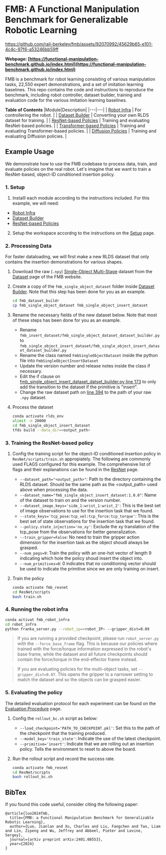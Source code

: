 # FMB: A Functional Manipulation Benchmark for Generalizable Robotic Learning


https://github.com/rail-berkeley/fmb/assets/92070992/45629b65-e101-4c4c-97f6-a53246bb59ff



**Webpage: [https://functional-manipulation-benchmark.github.io/index.html](https://functional-manipulation-benchmark.github.io/index.html)**


FMB is a benchmark for robot learning consisting of various manipulation tasks, 22,550 expert demonstrations, and a set of imitation learning baselines. This repo contains the code and instructions to reproduce the benchmark, including robot controller, dataset builder, training and evaluation code for the various imitation learning baselines. 

**Table of Contents**
|Module|Description|
|---|---|
| [Robot Infra](./robot_infra) | For controllering the robot. |
| [Dataset Builder](./fmb_dataset_builder/) | Converting your own RLDS dataset for training. |
| [ResNet-based Policies](./ResNet/) | Training and evaluating ResNet-based policies. |
| [Transformer-based Policies](./Transformer/) | Training and evaluating Transformer-based policies. |
| [Diffusion Policies]() | Training and evaluating Diffusion policies. |

## Example Usage

We demonstrate how to use the FMB codebase to process data, train, and evaluate policies on the real robot. Let's imagine that we want to train a ResNet-based, object-ID conditioned insertion policy.

### 1. Setup
1. Installl each module according to the instructions included. For this example, we will need:
- [Robot Infra](./robot_infra)
- [Dataset Builder](./fmb_dataset_builder/)
- [ResNet-based Policies](./ResNet/)
2. Setup the workspace accordng to the instructions on the [Setup](https://functional-manipulation-benchmark.github.io/files/index.html) page. 

### 2. Processing Data
For faster dataloading, we will first make a new RLDS dataset that only contains the insertion demonstrations for various shapes.

1. Download the raw (`.npy`) [Single-Object Multi-Stage](https://rail.eecs.berkeley.edu/datasets/fmb/single_object_manipulation.zip) dataset from the [Dataset](https://functional-manipulation-benchmark.github.io/dataset/index.html) page of the FMB website.
2. Create a copy of the `fmb_single_object_dataset` folder inside [Dataset Builder](./fmb_dataset_builder/). Note that this step has been done for you as an example.

    ```bash
    cd fmb_dataset_buildr
    cp fmb_single_object_dataset fmb_single_object_insert_dataset
    ```
3. Rename the necessary fields of the new dataset below. Note that most of these steps has been done for you as an example.
    - Rename `fmb_insert_dataset/fmb_single_object_dataset_dataset_builder.py` to `fmb_single_object_insert_dataset/fmb_single_object_insert_dataset_dataset_builder.py`
    - Rename the class named `FmbSingleObjectDataset` inside the python file into `FmbSingleObjectInsertDataset`
    - Update the version number and release notes inside the class if necessary.
    - Edit the if clause on [fmb_single_object_insert_dataset_datset_builder.py line 173](./fmb_dataset_builder/fmb_single_object_insert_dataset/fmb_single_object_insert_dataset_dataset_builder.py#173) to only add the transition to the dataset if the primitive is "insert". 
    - Change the raw dataset path on [line 394](./fmb_dataset_builder/fmb_single_object_insert_dataset/fmb_single_object_insert_dataset_dataset_builder.py#394) to the path of your raw `.npy` dataset.

4. Process the dataset
    ```bash
    conda activate rlds_env
    ulimit -n 20000
    cd fmb_single_object_insert_dataset
    tfds build --data_dir=<output_path>
    ```


### 3. Training the ResNet-based policy
1. Config the training script for the object-ID conditioned insertion policy in `ResNet/scripts/train.sh` appropiately. The following are commonly used FLAGS configured for this example. The comprehensive list of flags and their explanations can be found in the [ResNet](./ResNet/README.md) page. 
    
    - `--dataset_path="<output_path>"`: Path to the directory containing the RLDS dataset. Should be the same path as the <output_path> used above when processing the data.
    - `--dataset_name="fmb_single_object_insert_dataset:1.0.0"`: Name of the dataset to train on and the version number.
    - `--dataset_image_keys='side_1:wrist_1:wrist_2'`: This is the best set of image observations to use for the insertion task that we found.
    - `--state_keys='tcp_pose:tcp_vel:tcp_force:tcp_torque'`: This is the best set of state observations for the insertion task that we found.
    - `--policy.state_injection='no_xy'`: Exclude the xy translation of the tcp_pose from the observations for better generalization. 
    - `--train_gripper=False`: No need to train the gripper action dimension for the insertion task as the object shoudl always be grasped.
    - `--num_pegs=9`: Train the policy with an one-hot vector of length 9 indicating which hole the policy shoud insert the object into.  
    - `--num_primitives=0`: 0 indicates that no conditioning vector should be used to indicate the primitive since we are only training on insert.
  
2. Train the policy

    ```bash
    conda activate fmb_resnet
    cd ResNet/scripts
    bash train.sh
    ```

### 4. Running the robot infra
```bash
conda activat fmb_robot_infra
cd robot_infra
python franka_server.py --robot_ip=<robot_IP> --gripper_dist=0.09
```

 > If you are running a provided checkpoint, please run `robot_server.py` with the `--force_base_frame` flag. This is because our policies where trained with the force/torque information expressed in the robot's base frame, while the dataset and all future checkpoints should contain the force/torque in the end-effector frame instead.

 >If you are evaluating policies for the multi-object tasks, set `--gripper_dist=0.07`. This opens the gripper to a narrower setting to match the dataset and so the objects can be grasped easier.

### 5. Evaluating the policy
The detailed evaluation protocol for each experiment can be found on the [Evaluation Procedure](https://functional-manipulation-benchmark.github.io/procedure/index.html) page.
1. Config the `rollout_bc.sh` script as below:
    
    - `--load_checkpoint='PATH_TO_CHECKPOINT.pkl'`: Set this to the path of the checkpoint that the training produced.
    - `--model_key='train_state'`: Indicate the use of the latest checkpoint.
    - `--primitive='insert'`: Indicate that we are rolling out an insertion policy. Tells the environment to reset to above the board. 
2. Run the rollout script and record the success rate.
    ```bash
    conda activate fmb_resnet
    cd ResNet/scripts
    bash rollout_bc.sh
    ```



## BibTex
If you found this code useful, consider citing the following paper:
```
@article{luo2024fmb,
  title={FMB: a Functional Manipulation Benchmark for Generalizable Robotic Learning},
  author={Luo, Jianlan and Xu, Charles and Liu, Fangchen and Tan, Liam and Lin, Zipeng and Wu, Jeffrey and Abbeel, Pieter and Levine, Sergey},
  journal={arXiv preprint arXiv:2401.08553},
  year={2024}
}
```
